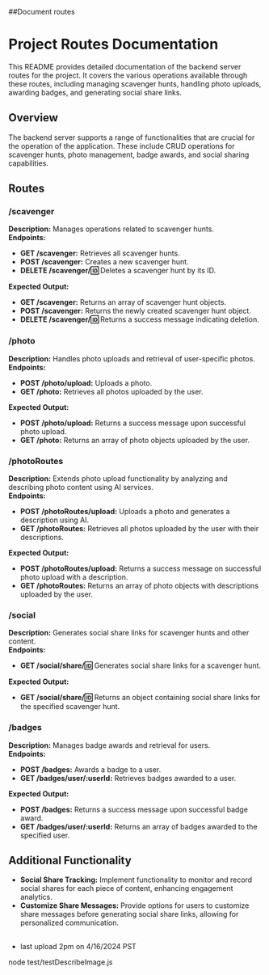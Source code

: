 ##Document routes

# Project Routes Documentation

This README provides detailed documentation of the backend server routes for the project. It covers the various operations available through these routes, including managing scavenger hunts, handling photo uploads, awarding badges, and generating social share links.

## Overview

The backend server supports a range of functionalities that are crucial for the operation of the application. These include CRUD operations for scavenger hunts, photo management, badge awards, and social sharing capabilities.

## Routes

### /scavenger

**Description:** Manages operations related to scavenger hunts.  
**Endpoints:**
- **GET /scavenger:** Retrieves all scavenger hunts.
- **POST /scavenger:** Creates a new scavenger hunt.
- **DELETE /scavenger/:id:** Deletes a scavenger hunt by its ID.  

**Expected Output:**
- **GET /scavenger:** Returns an array of scavenger hunt objects.
- **POST /scavenger:** Returns the newly created scavenger hunt object.
- **DELETE /scavenger/:id:** Returns a success message indicating deletion.

### /photo

**Description:** Handles photo uploads and retrieval of user-specific photos.  
**Endpoints:**
- **POST /photo/upload:** Uploads a photo.
- **GET /photo:** Retrieves all photos uploaded by the user.

**Expected Output:**
- **POST /photo/upload:** Returns a success message upon successful photo upload.
- **GET /photo:** Returns an array of photo objects uploaded by the user.

### /photoRoutes

**Description:** Extends photo upload functionality by analyzing and describing photo content using AI services.  
**Endpoints:**
- **POST /photoRoutes/upload:** Uploads a photo and generates a description using AI.
- **GET /photoRoutes:** Retrieves all photos uploaded by the user with their descriptions.

**Expected Output:**
- **POST /photoRoutes/upload:** Returns a success message on successful photo upload with a description.
- **GET /photoRoutes:** Returns an array of photo objects with descriptions uploaded by the user.

### /social

**Description:** Generates social share links for scavenger hunts and other content.  
**Endpoints:**
- **GET /social/share/:id:** Generates social share links for a scavenger hunt.

**Expected Output:**
- **GET /social/share/:id:** Returns an object containing social share links for the specified scavenger hunt.

### /badges

**Description:** Manages badge awards and retrieval for users.  
**Endpoints:**
- **POST /badges:** Awards a badge to a user.
- **GET /badges/user/:userId:** Retrieves badges awarded to a user.

**Expected Output:**
- **POST /badges:** Returns a success message upon successful badge award.
- **GET /badges/user/:userId:** Returns an array of badges awarded to the specified user.

## Additional Functionality

- **Social Share Tracking:** Implement functionality to monitor and record social shares for each piece of content, enhancing engagement analytics.
- **Customize Share Messages:** Provide options for users to customize share messages before generating social share links, allowing for personalized communication.

##
- last upload 2pm on 4/16/2024 PST

node test/testDescribeImage.js